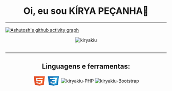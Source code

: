 <h1 align="center">Oi, eu sou KÍRYA PEÇANHA👋</h1>
<hr>

[![Ashutosh's github activity graph](https://github-readme-activity-graph.vercel.app/graph?username=kiryakiu&bg_color=3b2e26&color=ffdd00&line=ffd500&point=ffa200&area=true&hide_border=true)](https://github.com/ashutosh00710/github-readme-activity-graph)
<div align="center">  
  <img width="50%" height="auto" src="https://github-readme-stats.vercel.app/api?username=kiryakiu&show_icons=true&count_private=true&hide_border=true&title_color=d3b692&icon_color=72b7c0&text_color=c5cdd3&bg_color=1b2932" alt="kiryakiu" /> 
</div>
<br>
<hr>
<div>
<h2 align="center">Linguagens e ferramentas:</h2>
<div align="center" style="display: inline_block">
  <img align="center" alt="kiryakiu-HTML" height="30" width="40" src="https://raw.githubusercontent.com/devicons/devicon/master/icons/html5/html5-original.svg" />
  <img align="center" alt="kiryakiu-CSS" height="30" width="40" src="https://raw.githubusercontent.com/devicons/devicon/master/icons/css3/css3-original.svg" />
  <img align="center" alt="kiryakiu-PHP" height="30" width="40" src="https://cdn.jsdelivr.net/gh/devicons/devicon/icons/php/php-original.svg" />
  <img align="center" alt="kiryakiu-Bootstrap" height="30" width="40" src="https://cdn.jsdelivr.net/gh/devicons/devicon/icons/bootstrap/bootstrap-original.svg"/>
</div>
